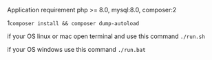 Application requirement 
php >= 8.0, mysql:8.0, composer:2

1```composer install && composer dump-autoload```

if your OS linux or mac open terminal and use this command
```./run.sh```

if your OS windows use this command
```./run.bat```